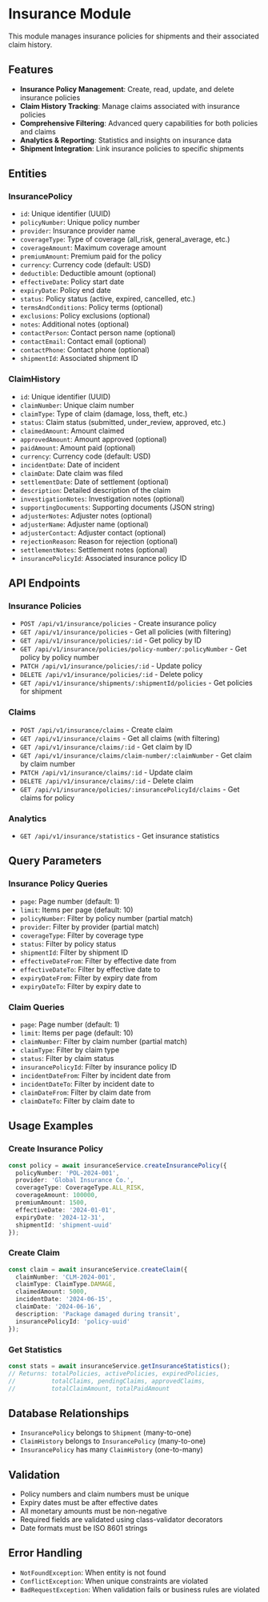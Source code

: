 # Insurance Module

This module manages insurance policies for shipments and their associated claim history.

## Features

- **Insurance Policy Management**: Create, read, update, and delete insurance policies
- **Claim History Tracking**: Manage claims associated with insurance policies
- **Comprehensive Filtering**: Advanced query capabilities for both policies and claims
- **Analytics & Reporting**: Statistics and insights on insurance data
- **Shipment Integration**: Link insurance policies to specific shipments

## Entities

### InsurancePolicy
- `id`: Unique identifier (UUID)
- `policyNumber`: Unique policy number
- `provider`: Insurance provider name
- `coverageType`: Type of coverage (all_risk, general_average, etc.)
- `coverageAmount`: Maximum coverage amount
- `premiumAmount`: Premium paid for the policy
- `currency`: Currency code (default: USD)
- `deductible`: Deductible amount (optional)
- `effectiveDate`: Policy start date
- `expiryDate`: Policy end date
- `status`: Policy status (active, expired, cancelled, etc.)
- `termsAndConditions`: Policy terms (optional)
- `exclusions`: Policy exclusions (optional)
- `notes`: Additional notes (optional)
- `contactPerson`: Contact person name (optional)
- `contactEmail`: Contact email (optional)
- `contactPhone`: Contact phone (optional)
- `shipmentId`: Associated shipment ID

### ClaimHistory
- `id`: Unique identifier (UUID)
- `claimNumber`: Unique claim number
- `claimType`: Type of claim (damage, loss, theft, etc.)
- `status`: Claim status (submitted, under_review, approved, etc.)
- `claimedAmount`: Amount claimed
- `approvedAmount`: Amount approved (optional)
- `paidAmount`: Amount paid (optional)
- `currency`: Currency code (default: USD)
- `incidentDate`: Date of incident
- `claimDate`: Date claim was filed
- `settlementDate`: Date of settlement (optional)
- `description`: Detailed description of the claim
- `investigationNotes`: Investigation notes (optional)
- `supportingDocuments`: Supporting documents (JSON string)
- `adjusterNotes`: Adjuster notes (optional)
- `adjusterName`: Adjuster name (optional)
- `adjusterContact`: Adjuster contact (optional)
- `rejectionReason`: Reason for rejection (optional)
- `settlementNotes`: Settlement notes (optional)
- `insurancePolicyId`: Associated insurance policy ID

## API Endpoints

### Insurance Policies
- `POST /api/v1/insurance/policies` - Create insurance policy
- `GET /api/v1/insurance/policies` - Get all policies (with filtering)
- `GET /api/v1/insurance/policies/:id` - Get policy by ID
- `GET /api/v1/insurance/policies/policy-number/:policyNumber` - Get policy by policy number
- `PATCH /api/v1/insurance/policies/:id` - Update policy
- `DELETE /api/v1/insurance/policies/:id` - Delete policy
- `GET /api/v1/insurance/shipments/:shipmentId/policies` - Get policies for shipment

### Claims
- `POST /api/v1/insurance/claims` - Create claim
- `GET /api/v1/insurance/claims` - Get all claims (with filtering)
- `GET /api/v1/insurance/claims/:id` - Get claim by ID
- `GET /api/v1/insurance/claims/claim-number/:claimNumber` - Get claim by claim number
- `PATCH /api/v1/insurance/claims/:id` - Update claim
- `DELETE /api/v1/insurance/claims/:id` - Delete claim
- `GET /api/v1/insurance/policies/:insurancePolicyId/claims` - Get claims for policy

### Analytics
- `GET /api/v1/insurance/statistics` - Get insurance statistics

## Query Parameters

### Insurance Policy Queries
- `page`: Page number (default: 1)
- `limit`: Items per page (default: 10)
- `policyNumber`: Filter by policy number (partial match)
- `provider`: Filter by provider (partial match)
- `coverageType`: Filter by coverage type
- `status`: Filter by policy status
- `shipmentId`: Filter by shipment ID
- `effectiveDateFrom`: Filter by effective date from
- `effectiveDateTo`: Filter by effective date to
- `expiryDateFrom`: Filter by expiry date from
- `expiryDateTo`: Filter by expiry date to

### Claim Queries
- `page`: Page number (default: 1)
- `limit`: Items per page (default: 10)
- `claimNumber`: Filter by claim number (partial match)
- `claimType`: Filter by claim type
- `status`: Filter by claim status
- `insurancePolicyId`: Filter by insurance policy ID
- `incidentDateFrom`: Filter by incident date from
- `incidentDateTo`: Filter by incident date to
- `claimDateFrom`: Filter by claim date from
- `claimDateTo`: Filter by claim date to

## Usage Examples

### Create Insurance Policy
```typescript
const policy = await insuranceService.createInsurancePolicy({
  policyNumber: 'POL-2024-001',
  provider: 'Global Insurance Co.',
  coverageType: CoverageType.ALL_RISK,
  coverageAmount: 100000,
  premiumAmount: 1500,
  effectiveDate: '2024-01-01',
  expiryDate: '2024-12-31',
  shipmentId: 'shipment-uuid'
});
```

### Create Claim
```typescript
const claim = await insuranceService.createClaim({
  claimNumber: 'CLM-2024-001',
  claimType: ClaimType.DAMAGE,
  claimedAmount: 5000,
  incidentDate: '2024-06-15',
  claimDate: '2024-06-16',
  description: 'Package damaged during transit',
  insurancePolicyId: 'policy-uuid'
});
```

### Get Statistics
```typescript
const stats = await insuranceService.getInsuranceStatistics();
// Returns: totalPolicies, activePolicies, expiredPolicies, 
//          totalClaims, pendingClaims, approvedClaims,
//          totalClaimAmount, totalPaidAmount
```

## Database Relationships

- `InsurancePolicy` belongs to `Shipment` (many-to-one)
- `ClaimHistory` belongs to `InsurancePolicy` (many-to-one)
- `InsurancePolicy` has many `ClaimHistory` (one-to-many)

## Validation

- Policy numbers and claim numbers must be unique
- Expiry dates must be after effective dates
- All monetary amounts must be non-negative
- Required fields are validated using class-validator decorators
- Date formats must be ISO 8601 strings

## Error Handling

- `NotFoundException`: When entity is not found
- `ConflictException`: When unique constraints are violated
- `BadRequestException`: When validation fails or business rules are violated
